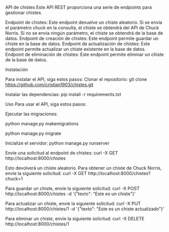 API de chistes
Este API REST proporciona una serie de endpoints para gestionar chistes.

Endpoint de chistes: Este endpoint devuelve un chiste aleatorio. Si se envía el parámetro chuck en la consulta, el chiste se obtendrá del API de Chuck Norris. Si no se envía ningún parámetro, el chiste se obtendrá de la base de datos.
Endpoint de creación de chistes: Este endpoint permite guardar un chiste en la base de datos.
Endpoint de actualización de chistes: Este endpoint permite actualizar un chiste existente en la base de datos.
Endpoint de eliminación de chistes: Este endpoint permite eliminar un chiste de la base de datos.

Instalación

Para instalar el API, siga estos pasos:
Clonar el repositorio:
git clone https://github.com/cristian1903/chistes.git

Instalar las dependencias:
pip install -r requirements.txt

Uso
Para usar el API, siga estos pasos:

Ejecutar las migraciones:

python manage.py makemigrations

python manage.py migrate

Inicialize el servidor:
python manage.py runserver

Envíe una solicitud al endpoint de chistes:
curl -X GET http://localhost:8000/chistes

Esto devolverá un chiste aleatorio.
Para obtener un chiste de Chuck Norris, envíe la siguiente solicitud:
curl -X GET http://localhost:8000/chistes?chuck=1

Para guardar un chiste, envíe la siguiente solicitud:
curl -X POST http://localhost:8000/chistes -d '{"texto": "Este es un chiste"}'

Para actualizar un chiste, envíe la siguiente solicitud:
curl -X PUT http://localhost:8000/chistes/1 -d '{"texto": "Este es un chiste actualizado"}'

Para eliminar un chiste, envíe la siguiente solicitud:
curl -X DELETE http://localhost:8000/chistes/1


